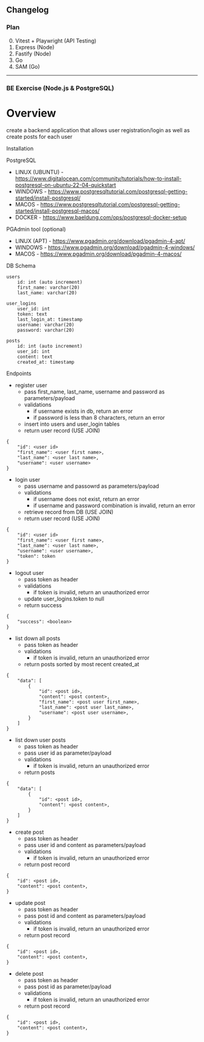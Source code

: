 
## Changelog


### Plan
0. Vitest + Playwright (API Testing)
1. Express (Node)
2. Fastify (Node)
3. Go
4. SAM (Go)

---

### BE Exercise (Node.js & PostgreSQL)

# Overview
create a backend application that allows user registration/login as well as create posts for each user

Installation

PostgreSQL

* LINUX (UBUNTU) - https://www.digitalocean.com/community/tutorials/how-to-install-postgresql-on-ubuntu-22-04-quickstart
* WINDOWS - https://www.postgresqltutorial.com/postgresql-getting-started/install-postgresql/
* MACOS - https://www.postgresqltutorial.com/postgresql-getting-started/install-postgresql-macos/
* DOCKER - https://www.baeldung.com/ops/postgresql-docker-setup

PGAdmin tool (optional)

* LINUX (APT) - https://www.pgadmin.org/download/pgadmin-4-apt/
* WINDOWS - https://www.pgadmin.org/download/pgadmin-4-windows/
* MACOS - https://www.pgadmin.org/download/pgadmin-4-macos/



DB Schema
```
users
    id: int (auto increment)
    first_name: varchar(20)
    last_name: varchar(20)

user_logins
    user_id: int
    token: text
    last_login_at: timestamp
    username: varchar(20)
    password: varchar(20)

posts
    id: int (auto increment)
    user_id: int
    content: text
    created_at: timestamp
```



Endpoints

* register user 
    * pass first_name, last_name, username and password as parameters/payload
    * validations 
        * if username exists in db, return an error
        * if password is less than 8 characters, return an error
    * insert into users and user_login tables
    * return user record (USE JOIN)
```
{
    "id": <user id>
    "first_name": <user first name>,
    "last_name": <user last name>,
    "username": <user username>
}
```



* login user 
    * pass username and passowrd as parameters/payload
    * validations 
        * if username does not exist, return an error
        * if username and password combination is invalid, return an error
    * retrieve record from DB (USE JOIN)
    * return user record (USE JOIN)
```
{
    "id": <user id>
    "first_name": <user first name>,
    "last_name": <user last name>,
    "username": <user username>,
    "token": token
}
```


* logout user
    * pass token as header
    * validations 
        * if token is invalid, return an unauthorized error
    * update user_logins.token to null
    * return success
```
{
    "success": <boolean>
}
```



* list down all posts 
    * pass token as header
    * validations 
        * if token is invalid, return an unauthorized error
    * return posts sorted by most recent created_at
```
{
    "data": [
        {
            "id": <post id>,
            "content": <post content>,
            "first_name": <post user first_name>,
            "last_name": <post user last_name>,
            "username": <post user username>,
        }
    ]
}
```



* list down user posts 
    * pass token as header
    * pass user id as parameter/payload
    * validations 
        * if token is invalid, return an unauthorized error
    * return posts
```
{
    "data": [
        {
            "id": <post id>,
            "content": <post content>,
        }
    ]
}
```



* create post 
    * pass token as header
    * pass user id and content as parameters/payload
    * validations 
        * if token is invalid, return an unauthorized error
    * return post record
```
{
    "id": <post id>,
    "content": <post content>,
}
```



* update post 
    * pass token as header
    * pass post id and content as parameters/payload
    * validations 
        * if token is invalid, return an unauthorized error
    * return post record
```
{
    "id": <post id>,
    "content": <post content>,
}
```




* delete post 
    * pass token as header
    * pass post id as parameter/payload
    * validations 
        * if token is invalid, return an unauthorized error
    * return post record
```
{
    "id": <post id>,
    "content": <post content>,
}
```

